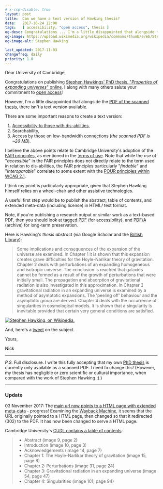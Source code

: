 ```yaml
---
# x-csp-disable: true
layout: post
title:  Can we have a text version of Hawking thesis?
date:   2017-10-24 12:00
tags:   [ accessibility, "open access", thesis ]
og-desc: Congratulations ... I'm a little disappointed that alongside the PDF of the scanned thesis, there isn't a text version.
og-image: https://upload.wikimedia.org/wikipedia/commons/thumb/e/eb/Stephen_Hawking.StarChild.jpg/220px-Stephen_Hawking.StarChild.jpg
og-image-alt: Stephen Hawking.

last_updated: 2017-11-03
changefreq: daily
priority: 1.0
---
```


Dear University of Cambridge,

Congratulations on publishing [Stephen Hawkings' PhD thesis, "_Properties of expanding universes_" online][search].
I along with many others salute your commitment to [open access][oa]!

However, I'm a little disappointed that alongside the [PDF of the scanned thesis][pdf],
there isn't a text version available.

There are some important reasons to create a text version:

 1. [Accessibility to those with dis-abilities][a11y],
 2. Searchability,
 3. Access by those on low-bandwidth connections (_the scanned PDF is ~20 MB_).

I believe the above points relate to Cambridge University's adoption of
the [FAIR principles][fair], as mentioned in the [terms of use][].
Note that while the use of "_accessible_" in the FAIR principles does not
directly relate to the term used in relation to dis-abilities,
the FAIR principles particularly "_findable_" and "_interoparable_"
correlate to some extent with the [POUR principles within WCAG 2.1][wcag21].

I think my point is particularly appropriate, given that Stephen Hawking
himself relies on a wheel-chair and other assistive technologies.

A useful first step would be to publish the abstract, table of contents,
and extended meta-data (including license) in HTML/ text format.

Note, if you're publishing a research output or similar work as a text-based PDF,
then you should look at [tagged PDF][t-pdf] (for accessibility),
and [PDF/A][] (archive) for long-term preservation.

Here is Hawking's _thesis abstract_ (via Google Scholar and the [British Library][bl]):

> Some implications and consequences of the expansion of the universe are examined.
> In Chapter 1 it is shown that this expansion creates grave difficulties for the Hoyle-Narlikar theory of gravitation.
> Chapter 2 deals with perturbations of an expanding homogeneous and isotropic universe.
> The conclusion is reached that galaxies cannot be formed as a result of the growth of perturbations that were initially small.
> The propagation and absorption of gravitational radiation is also investigated in this approximation.
> In Chapter 3 gravitational radiation in an expanding universe is examined by a method of asymptotic expansions.
> The 'peeling off' behaviour and the asymptotic group are derived.
> Chapter 4 deals with the occurrence of singularities in cosmological models.
> It is shown that a singularity is inevitable provided that certain very general conditions are satisfied.

[![Stephen Hawking, on Wikipedia.][h-img]][hawking]

And, here's a [tweet][] on the subject.

Yours,

Nick

---

_P.S._ Full disclosure. I write this fully accepting that my own
[PhD thesis][ndf-thesis] is currently only available as a scanned PDF.
I need to change this!
(However, my thesis has negligible or zero scientific or cultural importance,
when compared with the work of Stephen Hawking ;).)

---

### Update

03 November 2017:
The [main url now points to a HTML page with extended meta-data][PDF] - progress!
Examining the [Wayback Machine][wayback], it seems that the URL originally
pointed to a HTML page, then changed so that it redirected (302) to the PDF.
It has now been changed to serve a HTML page.

Cambridge University's [CUDL contains a table of contents][CUDL]:

> * Abstract (image 9, page 2)
> * Introduction (image 10, page 3)
> * Acknowledgements (image 14, page 7)
> * Chapter 1: The Hoyle-Narlikar theory of gravitation (image 15, page 8)
> * Chapter 2: Perturbations (image 31, page 24)
> * Chapter 3: Gravitational radiation in an expanding universe (image 54, page 47)
> * Chapter 4: Singularities (image 101, page 94)


[wayback]: http://web.archive.org/web/*/https://www.repository.cam.ac.uk/handle/1810/251038
  "Internet Archive: 23 October 2017 onwards."
[art]: http://cam.ac.uk/research/news/step-inside-the-mind-of-the-young-stephen-hawking-as-his-phd-thesis-goes-online-for-first-time
  "Step inside the mind of the young Stephen Hawking as his PhD thesis goes online for first time"
[PDF]: https://www.repository.cam.ac.uk/handle/1810/251038
  "'Properties of expanding universes', Stephen Hawking, 1966 (was PDF)."
[CUDL]: https://cudl.lib.cam.ac.uk/view/MS-PHD-05437
[search]: https://www.repository.cam.ac.uk/discover?query=%22Properties+of+expanding+universes%22
  "'Properties of expanding universes', Stephen Hawking, 1966."
[terms of use]: https://osc.cam.ac.uk/repository/repository-terms-use
  "Cambridge University repository - terms of use."
[BL]: http://ethos.bl.uk/OrderDetails.do?uin=uk.bl.ethos.601153 "British Library"
[oa]: https://en.wikipedia.org/wiki/Open_access "Open access"
[oa-hefce]: http://www.hefce.ac.uk/rsrch/oa/whatis/
[fair]: https://www.force11.org/group/fairgroup/fairprinciples
  "To be: findable, accessible, interoperable, re-usable (FAIR)."
[nature]: https://www.nature.com/articles/sdata201618
  "The FAIR Guiding Principles for scientific data management and stewardship, Wilkinson et al. Nature, 2016. [doi:10.1038/sdata.2016.18]"
[esq]: http://esquire.com/lifestyle/a13082404/stephen-hawkings-expanding-universes-phd-thesis-available/
  "Stephen Hawking Released His Ph.D. Thesis for Free and It Crashed Cambridge's Website"
[a11y]: https://en.wikipedia.org/wiki/Accessibility
[wcag21]: https://w3.org/TR/WCAG21/#toc
  "Percievable, operable, usable, robust (POUR). Web Content Accessibility Guidelines (WCAG) 2.1."
[tweet]: https://twitter.com/nfreear/status/924248109168910337
  "Can the web have a text version of @StephenHawking8 thesis @cambridge_uni https://www.repository … #accessibility … (missing '?')"
[hawking]: https://en.wikipedia.org/wiki/Stephen_Hawking "Stephen Hawking, on Wikipedia."
[h-img]: https://upload.wikimedia.org/wikipedia/commons/thumb/e/eb/Stephen_Hawking.StarChild.jpg/220px-Stephen_Hawking.StarChild.jpg
[ndf-thesis]: http://etheses.bham.ac.uk/890/
  "'Automated visual inspection for the quality control of pad printing'"
[t-pdf]: http://www.planetpdf.com/enterprise/article.asp?ContentID=6067 "What is tagged PDF?"
[PDF/A]: https://en.wikipedia.org/wiki/PDF/A

[End]: //.
